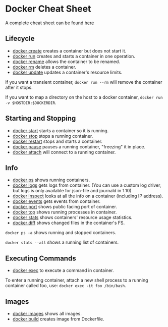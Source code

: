 <!---
Copyright © 2015-2021 the contributors (see Contributors.md).

This file is part of Knora.

Knora is free software: you can redistribute it and/or modify
it under the terms of the GNU Affero General Public License as published
by the Free Software Foundation, either version 3 of the License, or
(at your option) any later version.

Knora is distributed in the hope that it will be useful,
but WITHOUT ANY WARRANTY; without even the implied warranty of
MERCHANTABILITY or FITNESS FOR A PARTICULAR PURPOSE.  See the
GNU Affero General Public License for more details.

You should have received a copy of the GNU Affero General Public
License along with Knora.  If not, see <http://www.gnu.org/licenses/>.
-->

# Docker Cheat Sheet

A complete cheat sheet can be found
[here](https://github.com/wsargent/docker-cheat-sheet)

## Lifecycle

  - [docker create](https://docs.docker.com/engine/reference/commandline/create)
    creates a container but does not start it.
  - [docker run](https://docs.docker.com/engine/reference/commandline/run)
    creates and starts a container in one operation.
  - [docker rename](https://docs.docker.com/engine/reference/commandline/rename/)
    allows the container to be renamed.
  - [docker rm](https://docs.docker.com/engine/reference/commandline/rm)
    deletes a container.
  - [docker update](https://docs.docker.com/engine/reference/commandline/update/)
    updates a container's resource limits.

If you want a transient container, `docker run --rm` will remove the
container after it stops.

If you want to map a directory on the host to a docker container,
`docker run -v $HOSTDIR:$DOCKERDIR`.

## Starting and Stopping

  - [docker start](https://docs.docker.com/engine/reference/commandline/start)
    starts a container so it is running.
  - [docker stop](https://docs.docker.com/engine/reference/commandline/stop) stops a
    running container.
  - [docker restart](https://docs.docker.com/engine/reference/commandline/restart)
    stops and starts a container.
  - [docker pause](https://docs.docker.com/engine/reference/commandline/pause/)
    pauses a running container, "freezing" it in place.
  - [docker attach](https://docs.docker.com/engine/reference/commandline/attach)
    will connect to a running container.

## Info

  - [docker ps](https://docs.docker.com/engine/reference/commandline/ps)
    shows running containers.
  - [docker logs](https://docs.docker.com/engine/reference/commandline/logs) gets
    logs from container. (You can use a custom log driver, but logs is
    only available for json-file and journald in 1.10)
  - [docker inspect](https://docs.docker.com/engine/reference/commandline/inspect)
    looks at all the info on a container (including IP address).
  - [docker events](https://docs.docker.com/engine/reference/commandline/events)
    gets events from container.
  - [docker port](https://docs.docker.com/engine/reference/commandline/port) shows
    public facing port of container.
  - [docker top](https://docs.docker.com/engine/reference/commandline/top)
    shows running processes in container.
  - [docker stats](https://docs.docker.com/engine/reference/commandline/stats) shows
    containers' resource usage statistics.
  - [docker diff](https://docs.docker.com/engine/reference/commandline/diff) shows
    changed files in the container's FS.

`docker ps -a` shows running and stopped containers.

`docker stats --all` shows a running list of containers.

## Executing Commands

  - [docker exec](https://docs.docker.com/engine/reference/commandline/exec) to
    execute a command in container.

To enter a running container, attach a new shell process to a running
container called foo, use: `docker exec -it foo /bin/bash`.

## Images

  - [docker images](https://docs.docker.com/engine/reference/commandline/images)
    shows all images.
  - [docker build](https://docs.docker.com/engine/reference/commandline/build)
    creates image from Dockerfile.
